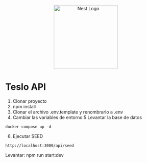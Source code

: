 <p align="center">
  <a href="http://nestjs.com/" target="blank"><img src="https://nestjs.com/img/logo-small.svg" width="200" alt="Nest Logo" /></a>
</p>

# Teslo API

1. Clonar proyecto
2. npm install
3. Clonar el archivo .env.template y renombrarlo a .env
4. Cambiar las variables de entorno
5 Levantar la base de datos
```
docker-compose up -d
```
6. Ejecutar SEED
```
http://localhost:3000/api/seed
```
Levantar: npm run start:dev